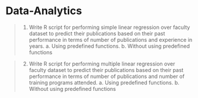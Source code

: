 # Data-Analytics

>1.  Write R script for performing simple linear regression over faculty dataset to predict their publications based on their past performance in terms of number of publications and experience in years.
>  a. Using predefined functions.
>  b. Without using predefined functions

>2. Write R script for performing multiple linear regression over faculty dataset to predict their publications based on their past performance in terms of number of publications and number of training programs attended.
>a. Using predefined functions.
>b. Without using predefined functions
